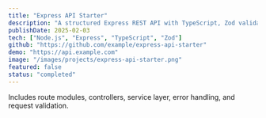 ```yaml
---
title: "Express API Starter"
description: "A structured Express REST API with TypeScript, Zod validation, and testing setup."
publishDate: 2025-02-03
tech: ["Node.js", "Express", "TypeScript", "Zod"]
github: "https://github.com/example/express-api-starter"
demo: "https://api.example.com"
image: "/images/projects/express-api-starter.png"
featured: false
status: "completed"
---
```


Includes route modules, controllers, service layer, error handling, and request validation.